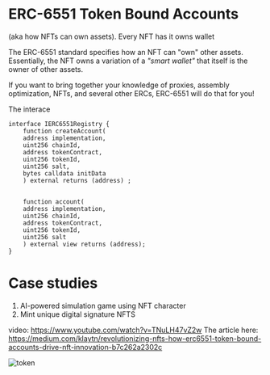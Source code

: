 # ERC-6551 Token Bound Accounts
(aka how NFTs can own assets). Every NFT has it owns wallet 

The ERC-6551 standard specifies how an NFT can "own" other assets. Essentially, the NFT owns a variation of a *"smart wallet"* that itself is the owner of other assets.

If you want to bring together your knowledge of proxies, assembly optimization, NFTs, and several other ERCs, ERC-6551 will do that for you!



The interace 

```solidity
interface IERC6551Registry {
    function createAccount(
    address implementation,
    uint256 chainId,
    address tokenContract,
    uint256 tokenId,
    uint256 salt,
    bytes calldata initData
    ) external returns (address) ;


    function account(
    address implementation,
    uint256 chainId,
    address tokenContract,
    uint256 tokenId,
    uint256 salt
    ) external view returns (address);
}
```

# Case studies 

1. AI-powered simulation game using NFT character 
2. Mint unique digital signature NFTS

video: https://www.youtube.com/watch?v=TNuLH47vZ2w
The article here: https://medium.com/klaytn/revolutionizing-nfts-how-erc6551-token-bound-accounts-drive-nft-innovation-b7c262a2302c



![token ](https://pbs.twimg.com/media/GweWsZia0AAVqh1?format=jpg&name=medium)